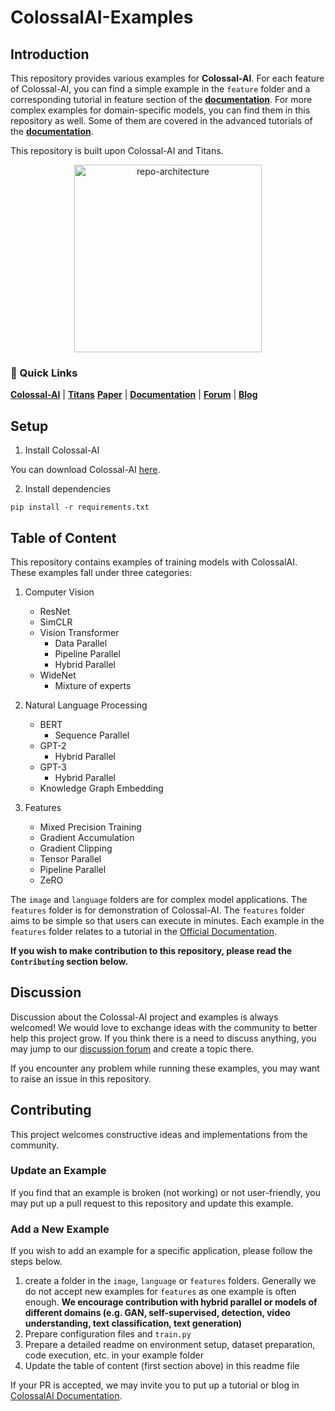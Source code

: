 # ColossalAI-Examples

## Introduction

This repository provides various examples for **Colossal-AI**. For each feature of 
Colossal-AI, you can find a simple example in the `feature` folder and a corresponding tutorial in feature section of the [**documentation**](https://www.colossalai.org/). For more complex examples for domain-specific models, you can find them in this repository as well. Some of them are covered in the advanced tutorials 
of the [**documentation**](https://www.colossalai.org/).

This repository is built upon Colossal-AI and Titans.

<div align="center">
    <img src="https://raw.githubusercontent.com/hpcaitech/public_assets/main/examples/images/repo_relation.png" width="300" title="repo-architecture">
</div>


### 🚀 Quick Links

[**Colossal-AI**](https://github.com/hpcaitech/ColossalAI) | 
[**Titans**](https://github.com/hpcaitech/Titans)
[**Paper**](https://arxiv.org/abs/2110.14883) | 
[**Documentation**](https://www.colossalai.org/) | 
[**Forum**](https://github.com/hpcaitech/ColossalAI/discussions) | 
[**Blog**](https://www.colossalai.org/) 

## Setup

1. Install Colossal-AI

You can download Colossal-AI [here](https://www.colossalai.org/download).

2. Install dependencies

```
pip install -r requirements.txt
```

## Table of Content

This repository contains examples of training models with ColossalAI. These examples fall under three categories:

1. Computer Vision
    - ResNet
    - SimCLR
    - Vision Transformer
        - Data Parallel
        - Pipeline Parallel
        - Hybrid Parallel
    - WideNet
        - Mixture of experts

2. Natural Language Processing
    - BERT
        - Sequence Parallel
    - GPT-2
        - Hybrid Parallel
    - GPT-3
        - Hybrid Parallel
    - Knowledge Graph Embedding

3. Features
    - Mixed Precision Training
    - Gradient Accumulation
    - Gradient Clipping
    - Tensor Parallel
    - Pipeline Parallel
    - ZeRO

The `image` and `language` folders are for complex model applications. The `features` folder is for demonstration of Colossal-AI. The `features` folder aims to be simple so that users can execute in minutes. Each example in the `features` folder relates to a tutorial in the [Official Documentation](https://colossalai.org/).

**If you wish to make contribution to this repository, please read the `Contributing` section below.**

## Discussion

Discussion about the Colossal-AI project and examples is always welcomed! We would love to exchange ideas with the community to better help this project grow.
If you think there is a need to discuss anything, you may jump to our [discussion forum](https://github.com/hpcaitech/ColossalAI/discussions) and create a topic there.

If you encounter any problem while running these examples, you may want to raise an issue in this repository.

## Contributing

This project welcomes constructive ideas and implementations from the community. 

### Update an Example

If you find that an example is broken (not working) or not user-friendly, you may put up a pull request to this repository and update this example.

### Add a New Example

If you wish to add an example for a specific application, please follow the steps below.

1. create a folder in the `image`, `language` or `features` folders. Generally we do not accept new examples for `features` as one example is often enough. **We encourage contribution with hybrid parallel or models of different domains (e.g. GAN, self-supervised, detection, video understanding, text classification, text generation)**
2. Prepare configuration files and `train.py`
3. Prepare a detailed readme on environment setup, dataset preparation, code execution, etc. in your example folder
4. Update the table of content (first section above) in this readme file


If your PR is accepted, we may invite you to put up a tutorial or blog in [ColossalAI Documentation](https://colossalai.org/).
